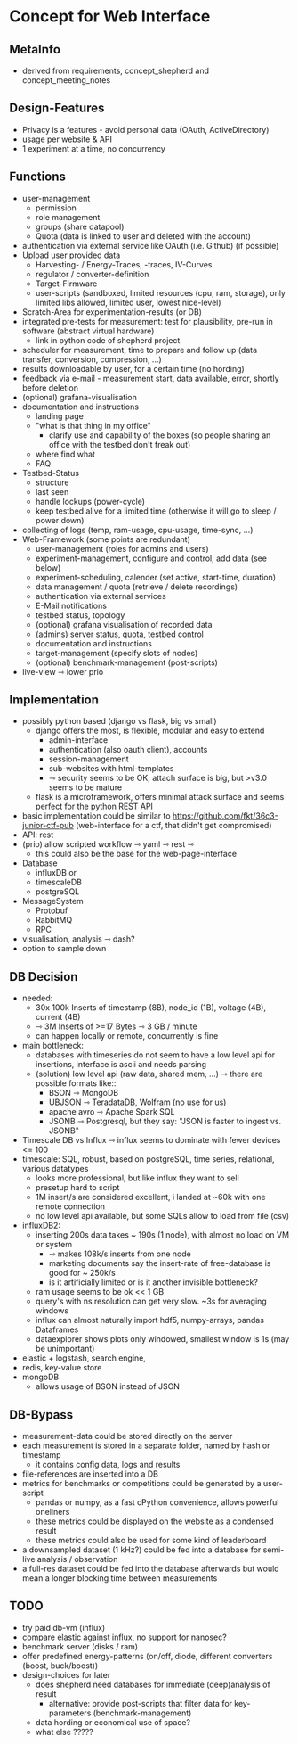# Concept for Web Interface

## MetaInfo

- derived from requirements, concept_shepherd and concept_meeting_notes

## Design-Features

- Privacy is a features - avoid personal data (OAuth, ActiveDirectory)
- usage per website & API
- 1 experiment at a time, no concurrency

## Functions

- user-management
    - permission
    - role management
    - groups (share datapool)
    - Quota (data is linked to user and deleted with the account)
- authentication via external service like OAuth (i.e. Github) (if possible)
- Upload user provided data
    - Harvesting- / Energy-Traces, -traces, IV-Curves
    - regulator / converter-definition
    - Target-Firmware
    - user-scripts (sandboxed, limited resources (cpu, ram, storage), only limited libs allowed, limited user, lowest nice-level)
- Scratch-Area for experimentation-results (or DB)
- integrated pre-tests for measurement: test for plausibility, pre-run in software (abstract virtual hardware)
    - link in python code of shepherd project
- scheduler for measurement, time to prepare and follow up (data transfer, conversion, compression, ...)
- results downloadable by user, for a certain time (no hording)
- feedback via e-mail - measurement start, data available, error, shortly before deletion
- (optional) grafana-visualisation
- documentation and instructions
    - landing page
    - "what is that thing in my office"
        - clarify use and capability of the boxes (so people sharing an office with the testbed don't freak out)
    - where find what
    - FAQ
- Testbed-Status
    - structure
    - last seen
    - handle lockups (power-cycle)
    - keep testbed alive for a limited time (otherwise it will go to sleep / power down)
- collecting of logs (temp, ram-usage, cpu-usage, time-sync, ...)
- Web-Framework (some points are redundant)
    - user-management (roles for admins and users)
    - experiment-management, configure and control, add data (see below)
    - experiment-scheduling, calender (set active, start-time, duration)
    - data management / quota (retrieve / delete recordings)
    - authentication via external services
    - E-Mail notifications
    - testbed status, topology
    - (optional) grafana visualisation of recorded data
    - (admins) server status, quota, testbed control
    - documentation and instructions
    - target-management (specify slots of nodes)
    - (optional) benchmark-management (post-scripts)
- live-view ⇾ lower prio


## Implementation

- possibly python based (django vs flask, big vs small)
    - django offers the most, is flexible, modular and easy to extend
        - admin-interface
        - authentication (also oauth client), accounts
        - session-management
        - sub-websites with html-templates
        - ⇾ security seems to be OK, attach surface is big, but >v3.0 seems to be mature
    - flask is a microframework, offers minimal attack surface and seems perfect for the python REST API
- basic implementation could be similar to https://github.com/fkt/36c3-junior-ctf-pub (web-interface for a ctf, that didn't get compromised)
- API: rest
- (prio) allow scripted workflow ⇾ yaml ⇾ rest ⇾ 
    - this could also be the base for the web-page-interface
- Database
    - influxDB or
    - timescaleDB
    - postgreSQL
- MessageSystem
    - Protobuf
    - RabbitMQ
    - RPC
- visualisation, analysis ⇾ dash?
- option to sample down

## DB Decision

- needed:
    - 30x 100k Inserts of timestamp (8B), node_id (1B), voltage (4B), current (4B)
    - ⇾ 3M Inserts of >=17 Bytes ⇾ 3 GB / minute
    - can happen locally or remote, concurrently is fine
- main bottleneck:
    - databases with timeseries do not seem to have a low level api for insertions, interface is ascii and needs parsing
    - (solution) low level api (raw data, shared mem, ...) ⇾ there are possible formats like::
        - BSON ⇾ MongoDB
        - UBJSON ⇾ TeradataDB, Wolfram (no use for us)
        - apache avro ⇾ Apache Spark SQL
        - JSONB ⇾ Postgresql, but they say: "JSON is faster to ingest vs. JSONB"
- Timescale DB vs Influx ⇾ influx seems to dominate with fewer devices <= 100
- timescale: SQL, robust, based on postgreSQL, time series, relational, various datatypes
    - looks more professional, but like influx they want to sell
    - presetup hard to script
    - 1M insert/s are considered excellent, i landed at ~60k with one remote connection
    - no low level api available, but some SQLs allow to load from file (csv)
- influxDB2:
    - inserting 200s data takes ~ 190s (1 node), with almost no load on VM or system
        - ⇾ makes 108k/s inserts from one node
        - marketing documents say the insert-rate of free-database is good for ~ 250k/s
        - is it artificially limited or is it another invisible bottleneck?
    - ram usage seems to be ok << 1 GB
    - query's with ns resolution can get very slow. ~3s for averaging windows
    - influx can almost naturally import hdf5, numpy-arrays, pandas Dataframes
    - dataexplorer shows plots only windowed, smallest window is 1s (may be unimportant)
- elastic + logstash, search engine,
- redis, key-value store
- mongoDB
    - allows usage of BSON instead of JSON

## DB-Bypass

- measurement-data could be stored directly on the server
- each measurement is stored in a separate folder, named by hash or timestamp
    - it contains config data, logs and results
- file-references are inserted into a DB
- metrics for benchmarks or competitions could be generated by a user-script
    - pandas or numpy, as a fast cPython convenience, allows powerful oneliners
    - these metrics could be displayed on the website as a condensed result
    - these metrics could also be used for some kind of leaderboard
- a downsampled dataset (1 kHz?) could be fed into a database for semi-live analysis / observation
- a full-res dataset could be fed into the database afterwards but would mean a longer blocking time between measurements

## TODO

- try paid db-vm (influx)
- compare elastic against influx, no support for nanosec?
- benchmark server (disks / ram)
- offer predefined energy-patterns (on/off, diode, different converters (boost, buck/boost))
- design-choices for later
    - does shepherd need databases for immediate (deep)analysis of result
        - alternative: provide post-scripts that filter data for key-parameters (benchmark-management)
    - data hording or economical use of space?
    - what else ?????
